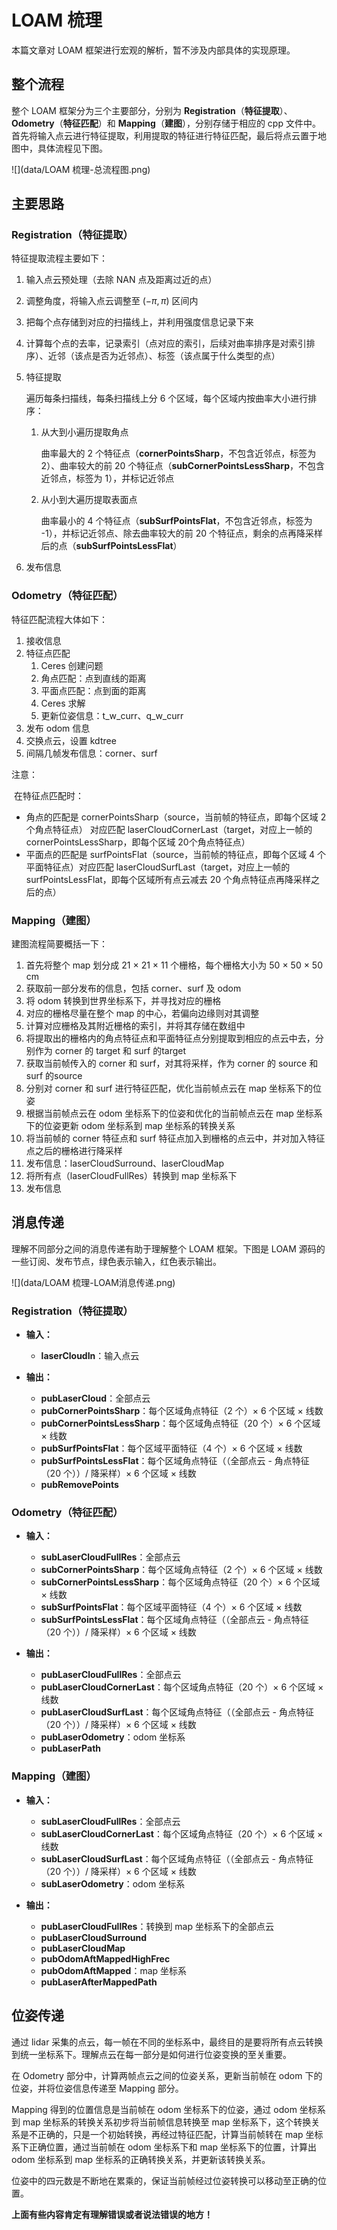 # LOAM 梳理

本篇文章对 LOAM 框架进行宏观的解析，暂不涉及内部具体的实现原理。

## 整个流程

整个 LOAM 框架分为三个主要部分，分别为 **Registration**（**特征提取**）、**Odometry**（**特征匹配**）和 **Mapping**（**建图**），分别存储于相应的 cpp 文件中。首先将输入点云进行特征提取，利用提取的特征进行特征匹配，最后将点云置于地图中，具体流程见下图。

![](data/LOAM 梳理-总流程图.png)

## 主要思路

### Registration（特征提取）

特征提取流程主要如下：

1. 输入点云预处理（去除 NAN 点及距离过近的点）

2. 调整角度，将输入点云调整至 $(-\pi,\pi)$ 区间内

3. 把每个点存储到对应的扫描线上，并利用强度信息记录下来

4. 计算每个点的去率，记录索引（点对应的索引，后续对曲率排序是对索引排序）、近邻（该点是否为近邻点）、标签（该点属于什么类型的点）

5. 特征提取

   遍历每条扫描线，每条扫描线上分 6 个区域，每个区域内按曲率大小进行排序：

    1. 从大到小遍历提取角点

       曲率最大的 2 个特征点（**cornerPointsSharp**，不包含近邻点，标签为 2）、曲率较大的前 20 个特征点（**subCornerPointsLessSharp**，不包含近邻点，标签为 1），并标记近邻点

    2. 从小到大遍历提取表面点

       曲率最小的 4 个特征点（**subSurfPointsFlat**，不包含近邻点，标签为 -1），并标记近邻点、除去曲率较大的前 20 个特征点，剩余的点再降采样后的点（**subSurfPointsLessFlat**）

6. 发布信息

### Odometry（特征匹配）

特征匹配流程大体如下：

1. 接收信息
2. 特征点匹配
   1. Ceres 创建问题
   2. 角点匹配：点到直线的距离
   3. 平面点匹配：点到面的距离
   4. Ceres 求解
   5. 更新位姿信息：t_w_curr、q_w_curr
3. 发布 odom 信息
4. 交换点云，设置 kdtree
5. 间隔几帧发布信息：corner、surf

注意：

​	在特征点匹配时：

- 角点的匹配是 cornerPointsSharp（source，当前帧的特征点，即每个区域 2 个角点特征点） 对应匹配 laserCloudCornerLast（target，对应上一帧的 cornerPointsLessSharp，即每个区域 20个角点特征点）
- 平面点的匹配是 surfPointsFlat（source，当前帧的特征点，即每个区域 4 个平面特征点）对应匹配 laserCloudSurfLast（target，对应上一帧的 surfPointsLessFlat，即每个区域所有点云减去 20 个角点特征点再降采样之后的点）

### Mapping（建图）

建图流程简要概括一下：

1. 首先将整个 map 划分成 21 × 21 × 11 个栅格，每个栅格大小为 50 × 50 × 50 cm
2. 获取前一部分发布的信息，包括 corner、surf 及 odom
3. 将 odom 转换到世界坐标系下，并寻找对应的栅格
4. 对应的栅格尽量在整个 map 的中心，若偏向边缘则对其调整
5. 计算对应栅格及其附近栅格的索引，并将其存储在数组中
6. 将提取出的栅格内的角点特征点和平面特征点分别提取到相应的点云中去，分别作为 corner 的 target 和 surf 的target
7. 获取当前帧传入的 corner 和 surf，对其将采样，作为 corner 的 source 和 surf 的source
8. 分别对 corner 和 surf 进行特征匹配，优化当前帧点云在 map 坐标系下的位姿
9. 根据当前帧点云在 odom 坐标系下的位姿和优化的当前帧点云在 map 坐标系下的位姿更新 odom 坐标系到 map 坐标系的转换关系
10. 将当前帧的 corner 特征点和 surf 特征点加入到栅格的点云中，并对加入特征点之后的栅格进行降采样
11. 发布信息：laserCloudSurround、laserCloudMap
12. 将所有点（laserCloudFullRes）转换到 map 坐标系下
13. 发布信息

## 消息传递

理解不同部分之间的消息传递有助于理解整个 LOAM 框架。下图是 LOAM 源码的一些订阅、发布节点，绿色表示输入，红色表示输出。

![](data/LOAM 梳理-LOAM消息传递.png)

### Registration（特征提取）

- **输入：**
  - **laserCloudIn**：输入点云

- **输出：**
  - **pubLaserCloud**：全部点云
  - **pubCornerPointsSharp**：每个区域角点特征（2 个）× 6 个区域 × 线数
  - **pubCornerPointsLessSharp**：每个区域角点特征（20 个）× 6 个区域 × 线数
  - **pubSurfPointsFlat**：每个区域平面特征（4 个）× 6 个区域 × 线数
  - **pubSurfPointsLessFlat**：每个区域角点特征（（全部点云 - 角点特征（20 个））/ 降采样）× 6 个区域 × 线数
  - **pubRemovePoints**

### Odometry（特征匹配）

- **输入：**
  - **subLaserCloudFullRes**：全部点云
  - **subCornerPointsSharp**：每个区域角点特征（2 个）× 6 个区域 × 线数
  - **subCornerPointsLessSharp**：每个区域角点特征（20 个）× 6 个区域 × 线数
  - **subSurfPointsFlat**：每个区域平面特征（4 个）× 6 个区域 × 线数
  - **subSurfPointsLessFlat**：每个区域角点特征（（全部点云 - 角点特征（20 个））/ 降采样）× 6 个区域 × 线数

- **输出：**
  - **pubLaserCloudFullRes**：全部点云
  - **pubLaserCloudCornerLast**：每个区域角点特征（20 个）× 6 个区域 × 线数
  - **pubLaserCloudSurfLast**：每个区域角点特征（（全部点云 - 角点特征（20 个））/ 降采样）× 6 个区域 × 线数
  - **pubLaserOdometry**：odom 坐标系
  - **pubLaserPath**

### Mapping（建图）

- **输入：**
  - **subLaserCloudFullRes**：全部点云
  - **subLaserCloudCornerLast**：每个区域角点特征（20 个）× 6 个区域 × 线数
  - **subLaserCloudSurfLast**：每个区域角点特征（（全部点云 - 角点特征（20 个））/ 降采样）× 6 个区域 × 线数
  - **subLaserOdometry**：odom 坐标系

- **输出：**
  - **pubLaserCloudFullRes**：转换到 map 坐标系下的全部点云
  - **pubLaserCloudSurround**
  - **pubLaserCloudMap**
  - **pubOdomAftMappedHighFrec**
  - **pubOdomAftMapped**：map 坐标系
  - **pubLaserAfterMappedPath**

## 位姿传递

通过 lidar 采集的点云，每一帧在不同的坐标系中，最终目的是要将所有点云转换到统一坐标系下。理解点云在每一部分是如何进行位姿变换的至关重要。

在 Odometry 部分中，计算两帧点云之间的位姿关系，更新当前帧在 odom 下的位姿，并将位姿信息传递至 Mapping 部分。

Mapping 得到的位置信息是当前帧在 odom 坐标系下的位姿，通过 odom 坐标系到 map 坐标系的转换关系初步将当前帧信息转换至 map 坐标系下，这个转换关系是不正确的，只是一个初始转换，再经过特征匹配，计算当前帧转在 map 坐标系下正确位置，通过当前帧在 odom 坐标系下和 map 坐标系下的位置，计算出 odom 坐标系到 map 坐标系的正确转换关系，并更新该转换关系。

位姿中的四元数是不断地在累乘的，保证当前帧经过位姿转换可以移动至正确的位置。



**上面有些内容肯定有理解错误或者说法错误的地方！**